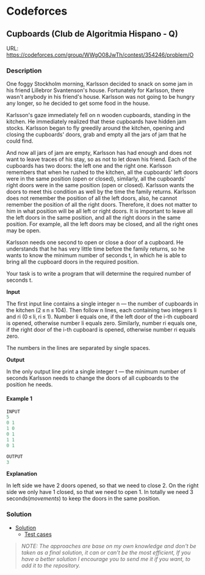 # Codeforces

## Cupboards (Club de Algoritmia Hispano - Q)
URL: https://codeforces.com/group/WWgO08JwTh/contest/354246/problem/O

### Description

One foggy Stockholm morning, Karlsson decided to snack on some jam in his friend Lillebror Svantenson's house. Fortunately for Karlsson, there wasn't anybody in his friend's house. Karlsson was not going to be hungry any longer, so he decided to get some food in the house.

Karlsson's gaze immediately fell on n wooden cupboards, standing in the kitchen. He immediately realized that these cupboards have hidden jam stocks. Karlsson began to fly greedily around the kitchen, opening and closing the cupboards' doors, grab and empty all the jars of jam that he could find.

And now all jars of jam are empty, Karlsson has had enough and does not want to leave traces of his stay, so as not to let down his friend. Each of the cupboards has two doors: the left one and the right one. Karlsson remembers that when he rushed to the kitchen, all the cupboards' left doors were in the same position (open or closed), similarly, all the cupboards' right doors were in the same position (open or closed). Karlsson wants the doors to meet this condition as well by the time the family returns. Karlsson does not remember the position of all the left doors, also, he cannot remember the position of all the right doors. Therefore, it does not matter to him in what position will be all left or right doors. It is important to leave all the left doors in the same position, and all the right doors in the same position. For example, all the left doors may be closed, and all the right ones may be open.

Karlsson needs one second to open or close a door of a cupboard. He understands that he has very little time before the family returns, so he wants to know the minimum number of seconds t, in which he is able to bring all the cupboard doors in the required position.

Your task is to write a program that will determine the required number of seconds t.

**Input**

The first input line contains a single integer n — the number of cupboards in the kitchen (2 ≤ n ≤ 104). Then follow n lines, each containing two integers li and ri (0 ≤ li, ri ≤ 1). Number li equals one, if the left door of the i-th cupboard is opened, otherwise number li equals zero. Similarly, number ri equals one, if the right door of the i-th cupboard is opened, otherwise number ri equals zero.

The numbers in the lines are separated by single spaces.

**Output**

In the only output line print a single integer t — the minimum number of seconds Karlsson needs to change the doors of all cupboards to the position he needs.

#### Example 1
```java
INPUT
5
0 1
1 0
0 1
1 1
0 1

OUTPUT
3
```
**Explanation**

In left side we have 2 doors opened, so that we need to close 2. On the right side we only have 1 closed, so that we need to open 1.
In totally we need 3 seconds(_movements_) to keep the doors in the same position.

### Solution

* [Solution](Solution.java)
  * [Test cases](../../../../test/java/codeforces/cupboards/SolutionTest.java)

> *NOTE: The approaches are base on my own knowledge and don't be taken as a final solution, it can or can't be the most efficient, If you have a better solution I encourage you to send me it if you want, to add it to the repository.*  